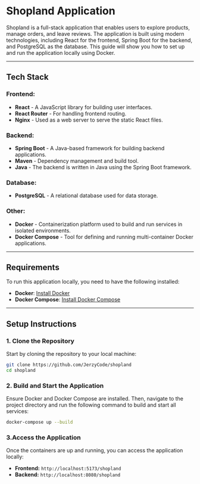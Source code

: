 # Shopland Application

Shopland is a full-stack application that enables users to explore products, manage orders, and leave reviews. The application is built using modern technologies, including React for the frontend, Spring Boot for the backend, and PostgreSQL as the database. This guide will show you how to set up and run the application locally using Docker.

---

## Tech Stack

### Frontend:
- **React** - A JavaScript library for building user interfaces.
- **React Router** - For handling frontend routing.
- **Nginx** - Used as a web server to serve the static React files.

### Backend:
- **Spring Boot** - A Java-based framework for building backend applications.
- **Maven** - Dependency management and build tool.
- **Java** - The backend is written in Java using the Spring Boot framework.

### Database:
- **PostgreSQL** - A relational database used for data storage.

### Other:
- **Docker** - Containerization platform used to build and run services in isolated environments.
- **Docker Compose** - Tool for defining and running multi-container Docker applications.

---

## Requirements

To run this application locally, you need to have the following installed:

- **Docker**: [Install Docker](https://www.docker.com/get-started)
- **Docker Compose**: [Install Docker Compose](https://docs.docker.com/compose/install/)

---

## Setup Instructions

### 1. Clone the Repository

Start by cloning the repository to your local machine:

```bash
git clone https://github.com/JerzyCode/shopland
cd shopland
```

### 2. Build and Start the Application
Ensure Docker and Docker Compose are installed. Then, navigate to the project directory and run the following command to build and start all services:
```bash
docker-compose up --build
```

### 3.Access the Application
Once the containers are up and running, you can access the application locally:
- **Frontend:** `http://localhost:5173/shopland`
- **Backend:** `http://localhost:8080/shopland`